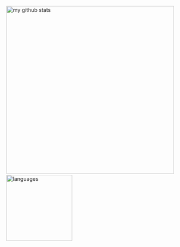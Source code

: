 <p align="left">
  <img src="https://github-readme-stats.vercel.app/api?username=peakle&show_icons=true&theme=blue-green&hide_border=true" alt="my github stats" width="450"/>&nbsp;
  <img src="https://github-readme-stats.vercel.app/api/top-langs/?username=peakle&layout=compact&theme=blue-green&hide_border=true" alt="languages" height="177">
</p>

